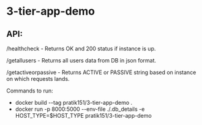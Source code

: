 # 3-tier-app-demo

API:
-
/healthcheck - Returns OK and 200 status if instance is up.

/getallusers - Returns all users data from DB in json format.

/getactiveorpassive - Returns ACTIVE or PASSIVE string based on instance on which requests lands.

Commands to run:
- docker build --tag pratik151/3-tier-app-demo .
- docker run -p 8000:5000 --env-file ./.db_details -e HOST_TYPE=$HOST_TYPE pratik151/3-tier-app-demo